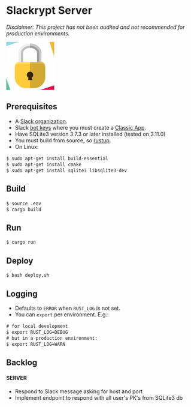 # Slackrypt Server

_Disclaimer: This project has not been audited and not recommended for production environments._

<img src="https://github.com/jeffrade/slackrypt/blob/master/slackrypt.jpg" alt="logo" width="128" height="128">

## Prerequisites
 - A [Slack organization](https://slack.com/get-started).
 - Slack [bot keys](https://slack.com/get-started) where you must create a [Classic App](https://api.slack.com/rtm#create_a_classic_slack_app).
 - Have SQLite3 version 3.7.3 or later installed (tested on 3.11.0)
 - You must build from source, so [rustup](https://rustup.rs/).
 - On Linux:
```
$ sudo apt-get install build-essential
$ sudo apt-get install cmake
$ sudo apt-get install sqlite3 libsqlite3-dev
```

## Build
```
$ source .env
$ cargo build
```

## Run
```
$ cargo run
```

## Deploy
```
$ bash deploy.sh
```

## Logging
 - Defaults to `ERROR` when `RUST_LOG` is not set.
 - You can `export` per environment. E.g.:
```
# for local development
$ export RUST_LOG=DEBUG
# but in a production environment:
$ export RUST_LOG=WARN
```
## Backlog
#### SERVER
 - Respond to Slack message asking for host and port
 - Implement endpoint to respond with all user's PK's from SQLite3 db
